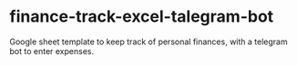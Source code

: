 # finance-track-excel-talegram-bot
Google sheet template to keep track of personal finances, with a telegram bot to enter expenses.
